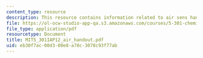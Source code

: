 ```yaml
---
content_type: resource
description: This resource contains information related to air sens handout.
file: https://ol-ocw-studio-app-qa.s3.amazonaws.com/courses/5-301-chemistry-laboratory-techniques-january-iap-2012/eb30f7ac00d300e8a78c3078c93f77ab_MIT5_301IAP12_air_handout.pdf
file_type: application/pdf
resourcetype: Document
title: MIT5_301IAP12_air_handout.pdf
uid: eb30f7ac-00d3-00e8-a78c-3078c93f77ab
---
```

